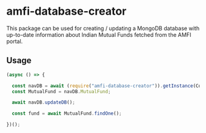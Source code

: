 # amfi-database-creator

This package can be used for creating / updating a MongoDB database with up-to-date information about Indian Mutual Funds fetched from the AMFI portal.

## Usage

```javascript
(async () => {

  const navDB = await (require("amfi-database-creator")).getInstance(Config.databaseUrl);
  const MutualFund = navDB.MutualFund;

  await navDB.updateDB();

  const fund = await MutualFund.findOne();

})();
```
